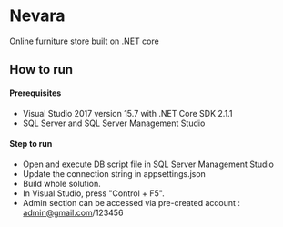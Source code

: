 # Nevara
Online furniture store built on .NET core 
## How to run
#### Prerequisites
- Visual Studio 2017 version 15.7 with .NET Core SDK 2.1.1
- SQL Server and SQL Server Management Studio
#### Step to run
- Open and execute DB script file in SQL Server Management Studio
- Update the connection string in appsettings.json
- Build whole solution.
- In Visual Studio, press "Control + F5".
- Admin section can be accessed via pre-created account : admin@gmail.com/123456
